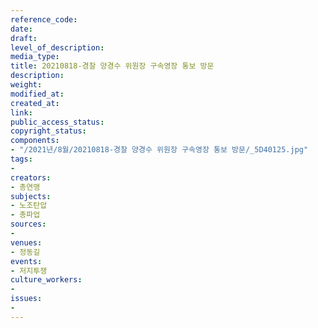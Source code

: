 ```yaml
---
reference_code: 
date: 
draft: 
level_of_description: 
media_type: 
title: 20210818-경찰 양경수 위원장 구속영장 통보 방문
description: 
weight: 
modified_at: 
created_at: 
link: 
public_access_status: 
copyright_status: 
components:
- "/2021년/8월/20210818-경찰 양경수 위원장 구속영장 통보 방문/_5D40125.jpg"
tags:
- 
creators:
- 총연맹
subjects:
- 노조탄압
- 총파업
sources:
- 
venues:
- 정동길
events:
- 저지투쟁
culture_workers:
- 
issues:
- 
---
```

